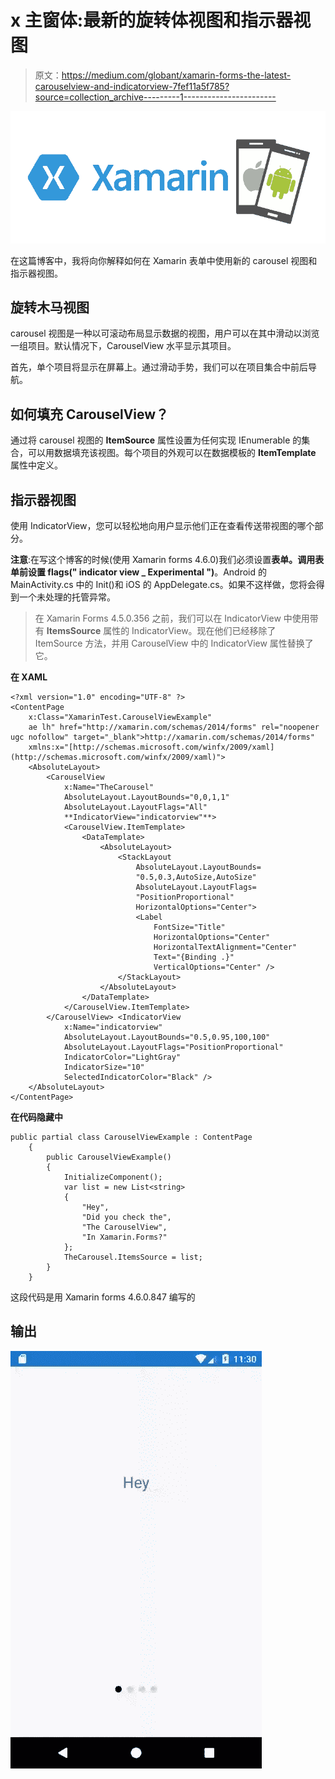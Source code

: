 # x 主窗体:最新的旋转体视图和指示器视图

> 原文：<https://medium.com/globant/xamarin-forms-the-latest-carouselview-and-indicatorview-7fef11a5f785?source=collection_archive---------1----------------------->

![](img/cec2a77c593b07a8b168c104fc768edc.png)

在这篇博客中，我将向你解释如何在 Xamarin 表单中使用新的 carousel 视图和指示器视图。

## **旋转木马视图**

carousel 视图是一种以可滚动布局显示数据的视图，用户可以在其中滑动以浏览一组项目。默认情况下，CarouselView 水平显示其项目。

首先，单个项目将显示在屏幕上。通过滑动手势，我们可以在项目集合中前后导航。

## **如何填充 CarouselView？**

通过将 carousel 视图的 **ItemSource** 属性设置为任何实现 IEnumerable 的集合，可以用数据填充该视图。每个项目的外观可以在数据模板的 **ItemTemplate** 属性中定义。

## **指示器视图**

使用 IndicatorView，您可以轻松地向用户显示他们正在查看传送带视图的哪个部分。

**注意**:在写这个博客的时候(使用 Xamarin forms 4.6.0)我们必须设置**表单。调用表单前设置 flags(" indicator view _ Experimental ")**。Android 的 MainActivity.cs 中的 Init()和 iOS 的 AppDelegate.cs。如果不这样做，您将会得到一个未处理的托管异常。

> 在 Xamarin Forms 4.5.0.356 之前，我们可以在 IndicatorView 中使用带有 **ItemsSource** 属性的 IndicatorView。现在他们已经移除了 ItemSource 方法，并用 CarouselView 中的 IndicatorView 属性替换了它。

**在 XAML**

```
<?xml version="1.0" encoding="UTF-8" ?>
<ContentPage
    x:Class="XamarinTest.CarouselViewExample"
    ae lh" href="http://xamarin.com/schemas/2014/forms" rel="noopener ugc nofollow" target="_blank">http://xamarin.com/schemas/2014/forms"
    xmlns:x="[http://schemas.microsoft.com/winfx/2009/xaml](http://schemas.microsoft.com/winfx/2009/xaml)">
    <AbsoluteLayout>
        <CarouselView
            x:Name="TheCarousel"
            AbsoluteLayout.LayoutBounds="0,0,1,1"
            AbsoluteLayout.LayoutFlags="All"
            **IndicatorView="indicatorview"**>
            <CarouselView.ItemTemplate>
                <DataTemplate>
                    <AbsoluteLayout>
                        <StackLayout
                            AbsoluteLayout.LayoutBounds=
                            "0.5,0.3,AutoSize,AutoSize"
                            AbsoluteLayout.LayoutFlags=
                            "PositionProportional"
                            HorizontalOptions="Center">
                            <Label
                                FontSize="Title"
                                HorizontalOptions="Center"
                                HorizontalTextAlignment="Center"
                                Text="{Binding .}"
                                VerticalOptions="Center" />
                        </StackLayout>
                    </AbsoluteLayout>
                </DataTemplate>
            </CarouselView.ItemTemplate>
        </CarouselView> <IndicatorView
            x:Name="indicatorview"
            AbsoluteLayout.LayoutBounds="0.5,0.95,100,100"
            AbsoluteLayout.LayoutFlags="PositionProportional"
            IndicatorColor="LightGray"
            IndicatorSize="10"
            SelectedIndicatorColor="Black" />
    </AbsoluteLayout>
</ContentPage>
```

**在代码隐藏中**

```
public partial class CarouselViewExample : ContentPage
    {
        public CarouselViewExample()
        {
            InitializeComponent();
            var list = new List<string>
            {
                "Hey",
                "Did you check the",
                "The CarouselView",
                "In Xamarin.Forms?"
            };
            TheCarousel.ItemsSource = list;
        }
    }
```

这段代码是用 Xamarin forms 4.6.0.847 编写的

## 输出

![](img/9fbe7a60b21551cabba2121dfa0ea611.png)